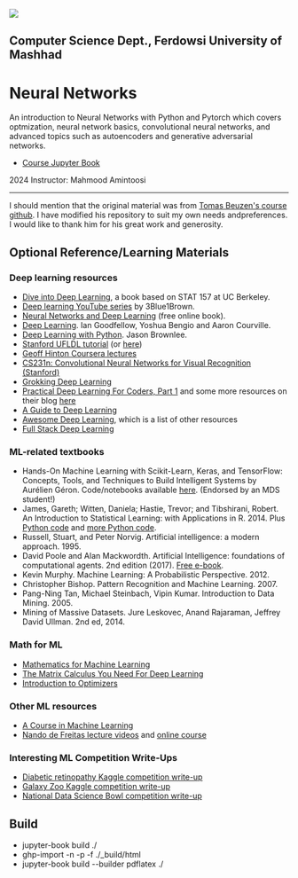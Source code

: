 ![](lectures/img/572_banner.png)

## Computer Science Dept., Ferdowsi University of Mashhad

# Neural Networks

An introduction to Neural Networks with Python and Pytorch which covers optmization, neural network basics, convolutional neural networks, and advanced topics such as autoencoders and generative adversarial networks.

- [Course Jupyter Book](https://fum-cs.github.io/neural-networks/README.html)

2024 Instructor: Mahmood Amintoosi

---

I should mention that the original material was from [Tomas Beuzen's course github](https://github.com/UBC-MDS/DSCI_572_sup-learn-2). I have  modified his repository to suit my own needs andpreferences. I would like to thank him for his great work and generosity.


## Optional Reference/Learning Materials

### Deep learning resources
- [Dive into Deep Learning](http://d2l.ai/chapter_introduction/index.html), a book based on STAT 157 at UC Berkeley.
- [Deep learning YouTube series](https://www.youtube.com/watch?v=aircAruvnKk) by 3Blue1Brown.
- [Neural Networks and Deep Learning](http://neuralnetworksanddeeplearning.com/) (free online book).
- [Deep Learning](http://www.deeplearningbook.org/). Ian Goodfellow, Yoshua Bengio and Aaron Courville.
- [Deep Learning with Python](https://machinelearningmastery.com/deep-learning-with-python). Jason Brownlee.
- [Stanford UFLDL tutorial](http://deeplearning.stanford.edu/wiki/index.php/UFLDL_Tutorial) (or [here](http://deeplearning.stanford.edu/tutorial/))
- [Geoff Hinton Coursera lectures](https://www.youtube.com/playlist?list=PLoRl3Ht4JOcdU872GhiYWf6jwrk_SNhz9)
- [CS231n: Convolutional Neural Networks for Visual Recognition (Stanford)](http://cs231n.github.io/)
- [Grokking Deep Learning](https://www.manning.com/books/grokking-deep-learning)
- [Practical Deep Learning For Coders, Part 1](http://course.fast.ai/) and some more resources on their blog [here](http://www.fast.ai/2016/12/19/favorite-posts/)
- [A Guide to Deep Learning](http://yerevann.com/a-guide-to-deep-learning/)
- [Awesome Deep Learning](https://github.com/ChristosChristofidis/awesome-deep-learning), which is a list of other resources
- [Full Stack Deep Learning](https://fullstackdeeplearning.com/)

### ML-related textbooks

- Hands-On Machine Learning with Scikit-Learn, Keras, and TensorFlow: Concepts, Tools, and Techniques to Build Intelligent Systems by Aurélien Géron. Code/notebooks available [here](https://github.com/ageron/handson-ml2). (Endorsed by an MDS student!)
- James, Gareth; Witten, Daniela; Hastie, Trevor; and Tibshirani, Robert. An Introduction to Statistical Learning: with Applications in R. 2014. Plus [Python code](https://github.com/JWarmenhoven/ISLR-python) and [more Python code](https://github.com/mscaudill/IntroStatLearn).
- Russell, Stuart, and Peter Norvig. Artificial intelligence: a modern approach. 1995.
- David Poole and Alan Mackwordth. Artificial Intelligence: foundations of computational agents. 2nd edition (2017). [Free e-book](http://artint.info/).
- Kevin Murphy. Machine Learning: A Probabilistic Perspective. 2012.
- Christopher Bishop. Pattern Recognition and Machine Learning. 2007.
- Pang-Ning Tan, Michael Steinbach, Vipin Kumar. Introduction to Data Mining. 2005.
- Mining of Massive Datasets. Jure Leskovec, Anand Rajaraman, Jeffrey David Ullman. 2nd ed, 2014.

### Math for ML

- [Mathematics for Machine Learning](https://mml-book.github.io/)
- [The Matrix Calculus You Need For Deep Learning](http://parrt.cs.usfca.edu/doc/matrix-calculus/index.html)
- [Introduction to Optimizers](https://blog.algorithmia.com/introduction-to-optimizers/)

### Other ML resources

- [A Course in Machine Learning](http://ciml.info/)
- [Nando de Freitas lecture videos](https://www.youtube.com/watch?v=PlhFWT7vAEw) and [online course](https://www.cs.ox.ac.uk/people/nando.defreitas/machinelearning/)

### Interesting ML Competition Write-Ups

- [Diabetic retinopathy Kaggle competition write-up](http://jeffreydf.github.io/diabetic-retinopathy-detection/)
- [Galaxy Zoo Kaggle competition write-up](https://benanne.github.io/2014/04/05/galaxy-zoo.html)
- [National Data Science Bowl competition write-up](https://benanne.github.io/2015/03/17/plankton.html)


## Build

- jupyter-book build ./
- ghp-import -n -p -f ./_build/html
- jupyter-book build --builder pdflatex ./
